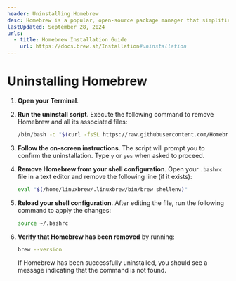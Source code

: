 ```yaml
---
header: Uninstalling Homebrew
desc: Homebrew is a popular, open-source package manager that simplifies software installation on macOS and Linux.
lastUpdated: September 28, 2024
urls:
  - title: Homebrew Installation Guide
    url: https://docs.brew.sh/Installation#uninstallation
---
```


# Uninstalling Homebrew

1. **Open your Terminal**.

2. **Run the uninstall script**. Execute the following command to remove Homebrew and all its associated files:
   ```bash
   /bin/bash -c "$(curl -fsSL https://raw.githubusercontent.com/Homebrew/install/HEAD/uninstall.sh)"
   ```

3. **Follow the on-screen instructions**. The script will prompt you to confirm the uninstallation. Type `y` or `yes` when asked to proceed.

4. **Remove Homebrew from your shell configuration**. Open your `.bashrc` file in a text editor and remove the following line (if it exists):
   ```bash
   eval "$(/home/linuxbrew/.linuxbrew/bin/brew shellenv)"
   ```

5. **Reload your shell configuration**. After editing the file, run the following command to apply the changes:
   ```bash
   source ~/.bashrc
   ```

6. **Verify that Homebrew has been removed** by running:
   ```bash
   brew --version
   ```
   If Homebrew has been successfully uninstalled, you should see a message indicating that the command is not found.

